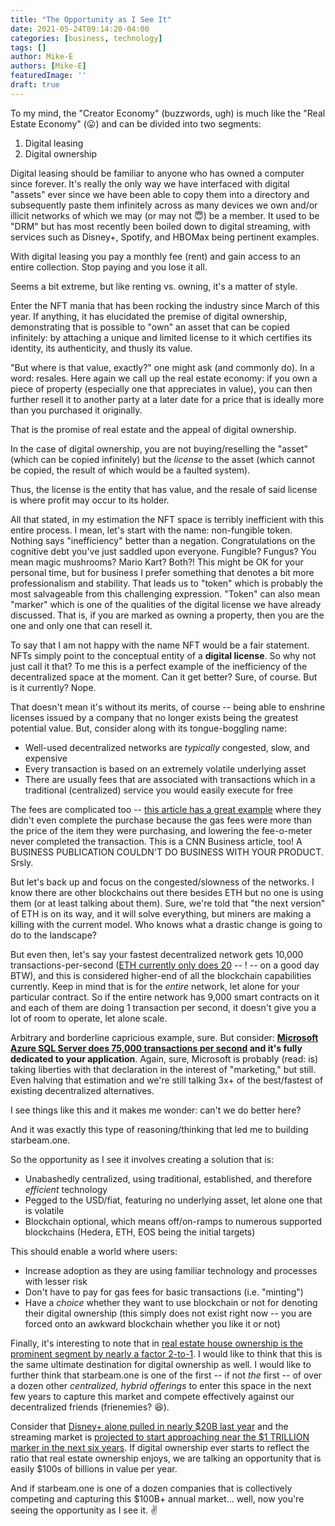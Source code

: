 ```yaml
---
title: "The Opportunity as I See It"
date: 2021-05-24T09:14:20-04:00
categories: [business, technology]
tags: []
author: Mike-E
authors: [Mike-E]
featuredImage: ''
draft: true
---
```


To my mind, the "Creator Economy" (buzzwords, ugh) is much like the "Real Estate Economy" (😛) and can be divided into two segments:

1. Digital leasing
2. Digital ownership

Digital leasing should be familiar to anyone who has owned a computer since forever.  It's really the only way we have interfaced with digital "assets" ever since we have been able to copy them into a directory and subsequently paste them infinitely across as many devices we own and/or illicit networks of which we may (or may not 😇) be a member.  It used to be "DRM" but has most recently been boiled down to digital streaming, with services such as Disney+, Spotify, and HBOMax being pertinent examples.

With digital leasing you pay a monthly fee (rent) and gain access to an entire collection.  Stop paying and you lose it all.

Seems a bit extreme, but like renting vs. owning, it's a matter of style.

Enter the NFT mania that has been rocking the industry since March of this year.  If anything, it has elucidated the premise of digital ownership, demonstrating that is possible to "own" an asset that can be copied infinitely: by attaching a unique and limited license to it which certifies its identity, its authenticity, and thusly its value.

"But where is that value, exactly?" one might ask (and commonly do).  In a word: resales.  Here again we call up the real estate economy: if you own a piece of property (especially one that appreciates in value), you can then further resell it to another party at a later date for a price that is ideally more than you purchased it originally.

That is the promise of real estate and the appeal of digital ownership.

In the case of digital ownership, you are not buying/reselling the "asset" (which can be copied infinitely) but the *license* to the asset (which cannot be copied, the result of which would be a faulted system).  

Thus, the license is the entity that has value, and the resale of said license is where profit may occur to its holder.

All that stated, in my estimation the NFT space is terribly inefficient with this entire process.  I mean, let's start with the name: non-fungible token.  Nothing says "inefficiency" better than a negation.  Congratulations on the cognitive debt you've just saddled upon everyone.   Fungible?  Fungus?  You mean magic mushrooms?  Mario Kart?  Both?!  This might be OK for your personal time, but for business I prefer something that denotes a bit more professionalism and stability.  That leads us to "token" which is probably the most salvageable from this challenging expression.  "Token" can also mean "marker" which is one of the qualities of the digital license we have already discussed.  That is, if you are marked as owning a property, then you are the one and only one that can resell it.

To say that I am not happy with the name NFT would be a fair statement.  NFTs simply point to the conceptual entity of a **digital license**.  So why not just call it that?  To me this is a perfect example of the inefficiency of the decentralized space at the moment.  Can it get better?  Sure, of course. But is it currently?  Nope.

That doesn't mean it's without its merits, of course -- being able to enshrine licenses issued by a company that no longer exists being the greatest potential value.  But, consider along with its tongue-boggling name:

- Well-used decentralized networks are *typically* congested, slow, and expensive
- Every transaction is based on an extremely volatile underlying asset
- There are usually fees that are associated with transactions which in a traditional (centralized) service you would easily execute for free

The fees are complicated too -- [this article has a great example](https://www.cnn.com/2021/03/14/tech/nft-art-buying/index.html) where they didn't even complete the purchase because the gas fees were more than the price of the item they were purchasing, and lowering the fee-o-meter never completed the transaction.  This is a CNN Business article, too!  A BUSINESS PUBLICATION COULDN'T DO BUSINESS WITH YOUR PRODUCT.  Srsly.

But let's back up and focus on the congested/slowness of the networks.  I know there are other blockchains out there besides ETH but no one is using them (or at least talking about them).  Sure, we're told that "the next version" of ETH is on its way, and it will solve everything, but miners are making a killing with the current model.  Who knows what a drastic change is going to do to the landscape?

But even then, let's say your fastest decentralized network gets 10,000 transactions-per-second ([ETH currently only does 20](https://blockchair.com/ethereum/charts/transactions-per-second) -- ! -- on a good day BTW), and this is considered higher-end of all the blockchain capabilities currently.  Keep in mind that is for the *entire* network, let alone for your particular contract.  So if the entire network has 9,000 smart contracts on it and each of them are doing 1 transaction per second, it doesn't give you a lot of room to operate, let alone scale.

Arbitrary and borderline capricious example, sure.  But consider: **[Microsoft Azure SQL Server does 75,000 transactions per second](https://azure.microsoft.com/en-us/blog/azure-sql-database-in-memory-performance/) and it's fully dedicated to your application**.  Again, sure, Microsoft is probably (read: is) taking liberties with that declaration in the interest of "marketing," but still.  Even halving that estimation and we're still talking 3x+ of the best/fastest of existing decentralized alternatives.

I see things like this and it makes me wonder: can't we do better here?

And it was exactly this type of reasoning/thinking that led me to building starbeam.one.

So the opportunity as I see it involves creating a solution that is:

- Unabashedly centralized, using traditional, established, and therefore *efficient* technology
- Pegged to the USD/fiat, featuring no underlying asset, let alone one that is volatile
- Blockchain optional, which means off/on-ramps to numerous supported blockchains (Hedera, ETH, EOS being the initial targets)

This should enable a world where users:

- Increase adoption as they are using familiar technology and processes with lesser risk
- Don't have to pay for gas fees for basic transactions (i.e. "minting")
- Have a *choice* whether they want to use blockchain or not for denoting their digital ownership (this simply does not exist right now -- you are forced onto an awkward blockchain whether you like it or not)

Finally, it's interesting to note that in [real estate house ownership is the prominent segment by nearly a factor 2-to-1](https://www.policygenius.com/homeowners-insurance/homeowners-vs-renters-statistics/).  I would like to think that this is the same ultimate destination for digital ownership as well.  I would like to further think that starbeam.one is one of the first -- if not *the* first --  of over a dozen other *centralized, hybrid offerings* to enter this space in the next few years to capture this market and compete effectively against our decentralized friends (frienemies? 😆).

Consider that [Disney+ alone pulled in nearly $20B last year](https://www.businessofapps.com/data/disney-plus-statistics/) and the streaming market is [projected to start approaching near the $1 TRILLION marker in the next six years](https://www.marketwatch.com/press-release/global-video-streaming-market-2020-to-2027---size-forecasts-with-impact-analysis-of-covid-19-2021-03-01#:~:text=It%20is%20set%20to%20reach,of%20the%20COVID%2D19%20pandemic.).  If digital ownership ever starts to reflect the ratio that real estate ownership enjoys, we are talking an opportunity that is easily $100s of billions in value per year.

And if starbeam.one is one of a dozen companies that is collectively competing and capturing this $100B+ annual market... well, now you're seeing the opportunity as I see it. ✌
